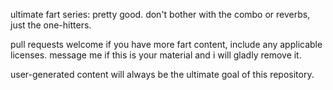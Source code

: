 ultimate fart series: pretty good.  don't bother with the combo or reverbs, just the one-hitters.

pull requests welcome if you have more fart content, include any applicable licenses.  message me if this is your material and i will gladly remove it.

user-generated content will always be the ultimate goal of this repository.
